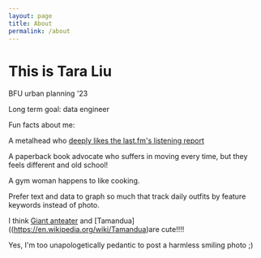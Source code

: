 ```yaml
---
layout: page
title: About
permalink: /about
---
```


# This is Tara Liu

BFU urban planning '23

Long term goal: data engineer

Fun facts about me:

A metalhead who [deeply likes the last.fm's listening report](https://www.last.fm/user/Pagan_Flame_/listening-report)

A paperback book advocate who suffers in moving every time, but they feels different and old school!

A gym woman happens to like cooking.

Prefer text and data to graph so much that track daily outfits by feature keywords instead of photo.

I think [Giant anteater](https://en.wikipedia.org/wiki/Giant_anteater) and [Tamandua]((https://en.wikipedia.org/wiki/Tamandua)are cute!!!!

Yes, I'm too unapologetically pedantic to post a harmless smiling photo ;)






